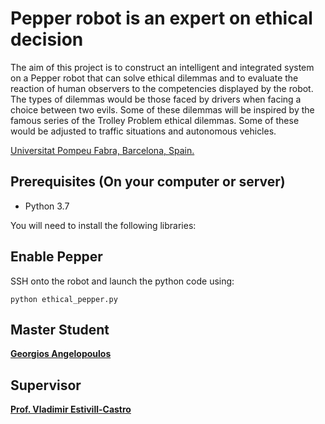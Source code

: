 # Pepper robot is an expert on ethical decision 

The aim of this project is to construct an intelligent and integrated system on a Pepper robot that can solve ethical dilemmas and to evaluate the reaction of human observers to the competencies displayed by the robot. The types of dilemmas would be those faced by drivers when facing a choice between two evils. Some of these dilemmas will be inspired by the famous series of the Trolley Problem ethical dilemmas. Some of these would be adjusted to traffic situations and autonomous vehicles. 



[Universitat Pompeu Fabra, Barcelona, Spain.](https://www.upf.edu/)




## Prerequisites (On your computer or server)

* Python 3.7 

You will need to install the following libraries:

## Enable Pepper

SSH onto the robot and launch the python code using:
```
python ethical_pepper.py
```

## Master Student

[**Georgios Angelopoulos**](https://www.linkedin.com/in/george-angelopoulos/)


## Supervisor

[**Prof. Vladimir Estivill-Castro**](https://www.upf.edu/web/etic/entry/-/-/54009/409/vladimir-estivill)

<!--
* spaCy is compatible with 64-bit CPython 2.7 / 3.5+ and runs on Unix/Linux, macOS/OS X and Windows:
```
pip install -U spacy
```

* gTTS (Google Text-to-Speech), a Python library and CLI tool to interface with Google Translate's text-to-speech API:
```
pip install gTTS
```

* SpeechRecognition, Library for performing speech recognition, with support for several engines and APIs, online and offline:
```
pip install SpeechRecognition
```


## Enable Pepper

```
python listen_and_talk.py
```


-->

